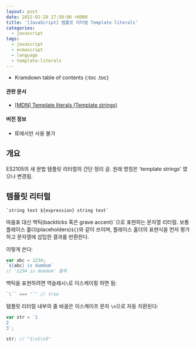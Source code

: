 ```yaml
---
layout: post
date: 2022-01-28 17:50:06 +0900
title: '[JavaScript] 템플릿 리터럴 Template literals'
categories:
  - javascript
tags:
  - javascript
  - ecmascript
  - language
  - template-literals
---
```


* Kramdown table of contents
{:toc .toc}

#### 관련 문서

- [\[MDN\] Template literals (Template strings)](https://developer.mozilla.org/en-US/docs/Web/JavaScript/Reference/Template_literals)

#### 버전 정보

- IE에서만 사용 불가


## 개요

ES2105의 새 문법 템플릿 리터럴의 간단 정리 글. 원래 명칭은 'template strings' 였으나 변경됨.


## 템플릿 리터럴

```
`string text ${expression} string text`
```

따옴표 대신 백틱(backticks 혹은 grave accent)``` ` ```으로 표현하는 문자열 리터럴. 보통 플레이스 홀더(placeholders)`${}`와 같이 쓰이며, 플레이스 홀더의 표현식을 먼저 평가하고 문자열에 삽입한 결과를 반환한다.

이렇게 쓴다:

```js
var abc = 1234;
`${abc} is dumdum`
// '1234 is dumdum' 출력
```

백틱을 표현하려면 역슬래시`\`로 이스케이핑 하면 됨:

```js
`\`` === '`' // true
```

템플릿 리터럴 내부의 줄 바꿈은 이스케이프 문자 `\n`으로 자동 치환된다:

```js
var str = `1
2
3`;

str; // "1\n2\n3"
```
